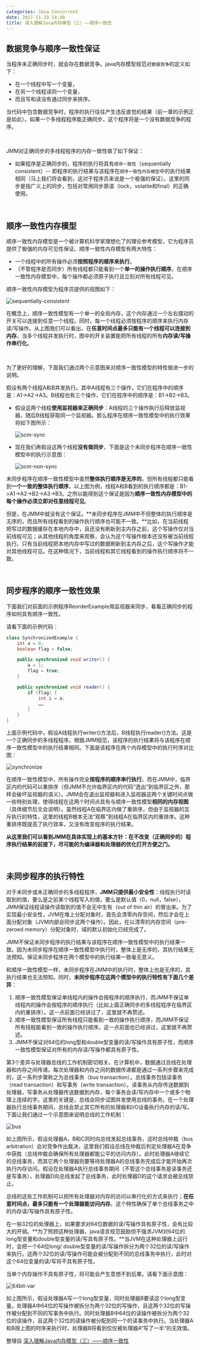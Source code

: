 ```yaml
---
categories: Java Concurrent
date: 2017-11-29 14:40
title: 深入理解Java内存模型（三）——顺序一致性
---
```




## 数据竞争与顺序一致性保证

当程序未正确同步时，就会存在数据竞争。java内存模型规范对`数据竞争`的定义如下：

- 在一个线程中写一个变量，
- 在另一个线程读同一个变量，
- 而且写和读没有通过同步来排序。

当代码中包含数据竞争时，程序的执行往往产生违反直觉的结果（前一章的示例正是如此）。如果一个多线程程序能正确同步，这个程序将是一个没有数据竞争的程序。

</br>

JMM对正确同步的多线程程序的内存一致性做了如下保证：

- 如果程序是正确同步的，程序的执行将具有`顺序一致性`（sequentially consistent）-- 即程序的执行结果与该程序在`顺序一致性内存模型`中的执行结果相同（马上我们将会看到，这对于程序员来说是一个极强的保证）。这里的同步是指广义上的同步，包括对常用同步原语（lock，volatile和final）的正确使用。

</br>

## 顺序一致性内存模型

顺序一致性内存模型是一个被计算机科学家理想化了的理论参考模型，它为程序员提供了极强的内存可见性保证。顺序一致性内存模型有两大特性：

- 一个线程中的所有操作必须**按照程序的顺序来执行**。
- （不管程序是否同步）所有线程都只能看到一个**单一的操作执行顺序**。在顺序一致性内存模型中，每个操作都必须原子执行且立刻对所有线程可见。

顺序一致性内存模型为程序员提供的视图如下：

![sequentially-consistent](jmm_seq/sequentially-consistent.png)

在概念上，顺序一致性模型有一个单一的全局内存，这个内存通过一个左右摆动的开关可以连接到任意一个线程。同时，每一个线程必须按程序的顺序来执行内存读/写操作。从上图我们可以看出，在**任意时间点最多只能有一个线程可以连接到内存**。当多个线程并发执行时，图中的开关装置能把所有线程的所有**内存读/写操作串行化**。

</br>

为了更好的理解，下面我们通过两个示意图来对顺序一致性模型的特性做进一步的说明。

假设有两个线程A和B并发执行。其中A线程有三个操作，它们在程序中的顺序是：A1->A2->A3。B线程也有三个操作，它们在程序中的顺序是：B1->B2->B3。

- 假设这两个线程**使用监视器来正确同步**：A线程的三个操作执行后释放监视器，随后B线程获取同一个监视器。那么程序在顺序一致性模型中的执行效果将如下图所示：

  ![scm-sync](jmm_seq/scm-sync.png)

- 现在我们再假设这两个线程**没有做同步**，下面是这个未同步程序在顺序一致性模型中的执行示意图：

  ![scm-non-sync](jmm_seq/scm-non-sync.png)

未同步程序在顺序一致性模型中虽然**整体执行顺序是无序的**，但所有线程都只能看到**一个一致的整体执行顺序**。以上图为例，线程A和B看到的执行顺序都是：B1->A1->A2->B2->A3->B3。之所以能得到这个保证是因为**顺序一致性内存模型中的每个操作必须立即对任意线程可见**。

但是，在JMM中就没有这个保证。**未同步程序在JMM中不但整体的执行顺序是无序的，而且所有线程看到的操作执行顺序也可能不一致。**比如，在当前线程把写过的数据缓存在本地内存中，且还没有刷新到主内存之前，这个写操作仅对当前线程可见；从其他线程的角度来观察，会认为这个写操作根本还没有被当前线程执行。只有当前线程把本地内存中写过的数据刷新到主内存之后，这个写操作才能对其他线程可见。在这种情况下，当前线程和其它线程看到的操作执行顺序将不一致。

</br>

## 同步程序的顺序一致性效果

下面我们对前面的示例程序ReorderExample用监视器来同步，看看正确同步的程序如何具有顺序一致性。

请看下面的示例代码：

```java
class SynchronizedExample {
    int a = 0;
    boolean flag = false;

    public synchronized void writer() {
        a = 1;
        flag = true;
    }

    public synchronized void reader() {
        if (flag) {
            int i = a;
            ……
        }
    }
}
```

上面示例代码中，假设A线程执行writer()方法后，B线程执行reader()方法。这是一个正确同步的多线程程序。根据JMM规范，该程序的执行结果将与该程序在顺序一致性模型中的执行结果相同。下面是该程序在两个内存模型中的执行时序对比图：

![synchronize](jmm_seq/synchronize.png)

在顺序一致性模型中，所有操作完全**按程序的顺序串行执行**。而在JMM中，临界区内的代码可以重排序（但JMM不允许临界区内的代码“逸出”到临界区之外，那样会破坏监视器的语义）。JMM会在退出监视器和进入监视器这两个关键时间点做一些特别处理，使得线程在这两个时间点具有与顺序一致性模型**相同的内存视图**（具体细节后文会说明）。虽然线程A在临界区内做了重排序，但由于监视器的互斥执行的特性，这里的线程B根本无法“观察”到线程A在临界区内的重排序。这种重排序既提高了执行效率，又没有改变程序的执行结果。

**从这里我们可以看到JMM在具体实现上的基本方针：在不改变（正确同步的）程序执行结果的前提下，尽可能的为编译器和处理器的优化打开方便之门。**

</br>

## 未同步程序的执行特性

对于未同步或未正确同步的多线程程序，**JMM只提供最小安全性**：线程执行时读取到的值，要么是之前某个线程写入的值，要么是默认值（0，null，false），JMM保证线程读操作读取到的值不会无中生有（out of thin air）的冒出来。为了实现最小安全性，JVM在堆上分配对象时，首先会清零内存空间，然后才会在上面分配对象（JVM内部会同步这两个操作）。因此，在以清零的内存空间（pre-zeroed memory）分配对象时，域的默认初始化已经完成了。

JMM不保证未同步程序的执行结果与该程序在顺序一致性模型中的执行结果一致。因为未同步程序在顺序一致性模型中执行时，整体上是无序的，其执行结果无法预知。保证未同步程序在两个模型中的执行结果一致毫无意义。

和顺序一致性模型一样，未同步程序在JMM中的执行时，整体上也是无序的，其执行结果也无法预知。同时，**未同步程序在这两个模型中的执行特性有下面几个差异**：

1. 顺序一致性模型保证单线程内的操作会按程序的顺序执行，而JMM不保证单线程内的操作会按程序的顺序执行（比如上面正确同步的多线程程序在临界区内的重排序）。这一点前面已经讲过了，这里就不再赘述。
2. 顺序一致性模型保证所有线程只能看到一致的操作执行顺序，而JMM不保证所有线程能看到一致的操作执行顺序。这一点前面也已经讲过，这里就不再赘述。
3. JMM不保证对64位的long型和double型变量的读/写操作具有原子性，而顺序一致性模型保证对所有的内存读/写操作都具有原子性。

第3个差异与处理器总线的工作机制密切相关。在计算机中，数据通过总线在处理器和内存之间传递。每次处理器和内存之间的数据传递都是通过一系列步骤来完成的，这一系列步骤称之为总线事务（bus transaction）。总线事务包括读事务（read transaction）和写事务（write transaction）。读事务从内存传送数据到处理器，写事务从处理器传送数据到内存，每个事务会读/写内存中一个或多个物理上连续的字。这里的关键是，总线会同步试图并发使用总线的事务。在一个处理器执行总线事务期间，总线会禁止其它所有的处理器和I/O设备执行内存的读/写。下面让我们通过一个示意图来说明总线的工作机制：

![bus](jmm_seq/bus.png)

如上图所示，假设处理器A，B和C同时向总线发起总线事务，这时总线仲裁（bus arbitration）会对竞争作出裁决，这里我们假设总线在仲裁后判定处理器A在竞争中获胜（总线仲裁会确保所有处理器都能公平的访问内存）。此时处理器A继续它的总线事务，而其它两个处理器则要等待处理器A的总线事务完成后才能开始再次执行内存访问。假设在处理器A执行总线事务期间（不管这个总线事务是读事务还是写事务），处理器D向总线发起了总线事务，此时处理器D的这个请求会被总线禁止。

总线的这些工作机制可以把所有处理器对内存的访问以串行化的方式来执行；**在任意时间点，最多只能有一个处理器能访问内存**。这个特性确保了单个总线事务之中的内存读/写操作具有原子性。

在一些32位的处理器上，如果要求对64位数据的读/写操作具有原子性，会有比较大的开销。**为了照顾这种处理器，java语言规范鼓励但不强求JVM对64位的long型变量和double型变量的读/写具有原子性。**当JVM在这种处理器上运行时，会把一个64位long/ double型变量的读/写操作拆分为两个32位的读/写操作来执行。这两个32位的读/写操作可能会被分配到不同的总线事务中执行，此时对这个64位变量的读/写将不具有原子性。

当单个内存操作不具有原子性，将可能会产生意想不到后果。请看下面示意图：

![64bit-var](jmm_seq/64bit-var.png)

如上图所示，假设处理器A写一个long型变量，同时处理器B要读这个long型变量。处理器A中64位的写操作被拆分为两个32位的写操作，且这两个32位的写操作被分配到不同的写事务中执行。同时处理器B中64位的读操作被拆分为两个32位的读操作，且这两个32位的读操作被分配到同一个的读事务中执行。当处理器A和B按上图的时序来执行时，处理器B将看到仅仅被处理器A“写了一半“的无效值。



整理自 [深入理解Java内存模型（三）——顺序一致性](http://www.infoq.com/cn/articles/java-memory-model-3)


